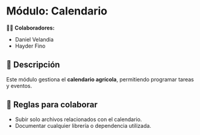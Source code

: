 # Módulo: Calendario

👨‍💻 **Colaboradores:**  
- Daniel Velandia  
- Hayder Fino  

## 📌 Descripción
Este módulo gestiona el **calendario agrícola**, permitiendo programar tareas y eventos.

## 🚀 Reglas para colaborar
- Subir solo archivos relacionados con el calendario.  
- Documentar cualquier librería o dependencia utilizada.  
